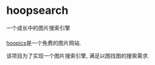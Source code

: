 # hoopsearch
一个成长中的图片搜索引擎

#### 
[hoopics](http://www.hoopics.cn)是一个免费的图片网站.   

该项目为了实现一个图片搜索引擎, 满足以图找图的搜索需求.
